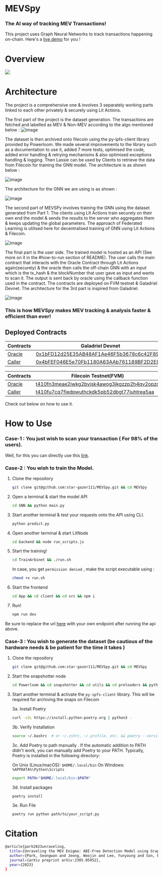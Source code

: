 # MEVSpy

### The AI way of tracking MEV Transactions! 

This project uses Graph Neural Networks to track transactions happening on-chain. Here's a [live demo](https://mev-spy.vercel.app/) for you !

# Overview

![](https://github.com/star-gazer111/MEVSpy/blob/75f596f4795192933b11be48b779f9cea574af41/architecture/Screenshot%20from%202024-05-21%2013-10-34.png)

# Architecture

The project is a comprehensive one & involves 3 separately working parts linked to each other privately & securely using Lit Actions.

The first part of the project is the dataset generation. The transactions are fetched and labelled as MEV & Non-MEV  according to the algo mentioned below :
![image](https://github.com/star-gazer111/MEVSpy/blob/main/architecture/Screenshot%20from%202024-05-21%2013-10-38.png)

The dataset is then archived onto filecoin using the py-ipfs-client library provided by Powerloom. We made several improvements to the library such as a documentation to use it, added 7 more tests, optimised the code, added error handling & retrying mechanisms & also optimised exceptions handling & logging. Then Lassie can be used by Clients to retrieve the data from Filecoin for training the GNN model. The architecture is as shown below :

![image](https://github.com/star-gazer111/MEVSpy/blob/34b0ae2f654952828fa04f20e6abfcdfc510a3b5/architecture/MEVSpy.drawio%20(3).png)

The architecture for the GNN we are using is as shown :

![image](https://github.com/star-gazer111/MEVSpy/blob/a5212e39cd43d18bb82e45edf067f48355cbb703/architecture/Screenshot%20from%202024-05-21%2013-10-44.png)

The second part of MEVSPy involves training the GNN using the dataset generated from Part 1. The clients using LIt Actions train securely on their own end the model & sends the results to the server who aggregates them & keeps updating the global parameters. The approach of Federated Learning is utilised here for decentralised training of GNN using Lit Actions & Filecoin.

![image](https://github.com/star-gazer111/MEVSpy/blob/9b8b87e612f1c032b72772595016ab283fb50ec6/architecture/MEVSpy.drawio%20(1).png)

The final part is the user side. The trained model is hosted as an API (See more on it in the #how-to-run section of README). The user calls the main contract that interacts with the Oracle Contract through Lit Actions again(securely) & the oracle then calls the off-chain GNN with an input which is the tx_hash & the blockNumber that user gave as input and wants to scan it. The output is sent back by oracle using the callback function used in the contract. The contracts are deployed on FVM testnet & Galadriel Devnet. The architecture for the 3rd part is inspired from Galadriel.

![image](https://github.com/star-gazer111/MEVSpy/blob/d592e567af4d29bb7034a8b479892ba73de37ad6/architecture/MEVSpy.drawio%20(2).png)

### This is how MEVSpy makes MEV tracking & analysis faster & efficient than ever!

## Deployed Contracts

| Contracts | Galadriel Devnet |
|-----------|------------------|
| [Oracle](https://github.com/star-gazer111/MEVSpy/blob/main/Contracts/contracts/Oracle.sol) | [0x1bFD12d25E35AB48AF1Ae46F5b3678c6c42F89E7](https://explorer.galadriel.com/address/0x1bFD12d25E35AB48AF1Ae46F5b3678c6c42F89E7) | 
| [Caller](https://github.com/star-gazer111/MEVSpy/blob/061e898011b0197a55dfeae8cf9f983572b0c4d9/Contracts/contracts/Caller.sol) | [0x4bFEF046E5e70Fb1180A63AAb761189BF2D2E89f](https://explorer.galadriel.com/address/0x4bFEF046E5e70Fb1180A63AAb761189BF2D2E89f) | 


| Contracts | Filecoin Testnet(FVM) |
|-----------|------------------|
| [Oracle](https://github.com/star-gazer111/MEVSpy/blob/main/Contracts/contracts/Oracle.sol) | [t410fn3meae2jwkg2bvjsk4awog3jkgzzp2h4qv2opzq](https://calibration.filfox.info/en/address/0x6Ed8401349B28DA0D5325701671b6951b397E8FC)| 
| [Caller](https://github.com/star-gazer111/MEVSpy/blob/main/Contracts/contracts/Caller.sol) |[t410fu7cq7fiedpwuthckdk5pb52dbgt77iuhtrea5aa](https://calibration.filfox.info/en/address/0xA7c50F95041beD499C4a1aBAf0f74309a7ffa287)| 

Check out below on how to use it.

# How to Use

### Case-1 : You just wish to scan your transaction ( For 98% of the users).

Well, for this you can directly use this [link](https://mev-spy.vercel.app/).

### Case-2 : You wish to train the Model.

1. Clone the repository
   ``` bash
   git clone git@github.com:star-gazer111/MEVSpy.git && cd MEVSpy
   ```

2. Open a terminal & start the model API
   ``` bash
   cd GNN && python main.py
   ```

3. Start another terminal & test your requests onto the API using CLI.
   ``` bash
   python predict.py
   ```
   
4. Open another terminal & start LitNode
   ``` bash
   cd backend && node run_scripts.js
   ```
   
5. Start the training!
   ``` bash
   cd TrainArbinet && ./run.sh
   ```
   In case, you get ```permission denied``` , make the script executable using :
   ``` bash
   chmod +x run.sh
   ```

6. Start the frontend
   ``` bash
   cd App && cd client && cd src && npm i
   ```

7. Run!
   ``` bash
   npm run dev
   ```

Be sure to replace the url [here](https://github.com/star-gazer111/MEVSpy/blob/c32f4d225961bb34b0a485386b2f819859be1d30/App/client/src/components/ResultModal.jsx#L57) with your own endpoint after running the api above.

### Case-3 : You wish to generate the dataset (be cautious of the hardware needs & be patient for the time it takes )

1. Clone the repository
   ``` bash
   git clone git@github.com:star-gazer111/MEVSpy.git && cd MEVSpy
   ```

2. Start the snapshotter node
   ``` bash
   cd Powerloom && cd snapshotter && cd utils && cd preloaders && python preloader.py
   ```

3. Start another terminal & activate the ```py-ipfs-client``` library. This will be required for archiving the snaps on Filecoin

   3a. Install Poetry
   ``` bash
   curl -sSL https://install.python-poetry.org | python3 -
   ```

   3b. Verify Installation
   ``` bash
   source ~/.bashrc  # or ~/.zshrc, ~/.profile, etc. && poetry --version

   ```

   3c. Add Poetry to path manually . If the automatic addition to PATH didn't work, you can manually add Poetry to your PATH. Typically, Poetry is installed in the 
       following directory:

   On Unix (Linux/macOS): ```$HOME/.local/bin```
   On Windows: ```%APPDATA%\Python\Scripts```

   ``` bash
   export PATH="$HOME/.local/bin:$PATH"
   ```

   3d. Install packages
   ``` bash
   poetry install
   ```
   3e. Run File
   ``` bash
   poetry run python path/to/your_script.py
   ```
   

# Citation
```bash
@article{park2023unraveling,
  title={Unraveling the MEV Enigma: ABI-Free Detection Model using Graph Neural Networks},
  author={Park, Seongwan and Jeong, Woojin and Lee, Yunyoung and Son, Bumho and Jang, Huisu and Lee, Jaewook},
  journal={arXiv preprint arXiv:2305.05952},
  year={2023}
}
```
